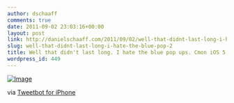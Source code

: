 ```yaml
---
author: dschaaff
comments: true
date: 2011-09-02 23:03:16+00:00
layout: post
link: http://danielschaaff.com/2011/09/02/well-that-didnt-last-long-i-hate-the-blue-pop-2/
slug: well-that-didnt-last-long-i-hate-the-blue-pop-2
title: Well that didn't last long. I hate the blue pop ups. Cmon iOS 5!!!
wordpress_id: 449
---
```


[![Image](http://posterous.com/getfile/files.posterous.com/danielschaaff/FCfEBblslxqvizdjrcHFwwfquGahgwjiboJIfCqybfICseuxhsfkjBdknihj/image.jpg.scaled500.jpg)](http://posterous.com/getfile/files.posterous.com/danielschaaff/FCfEBblslxqvizdjrcHFwwfquGahgwjiboJIfCqybfICseuxhsfkjBdknihj/image.jpg.scaled1000.jpg)

  

via [Tweetbot for iPhone](http://tapbots.com/tweetbot)
